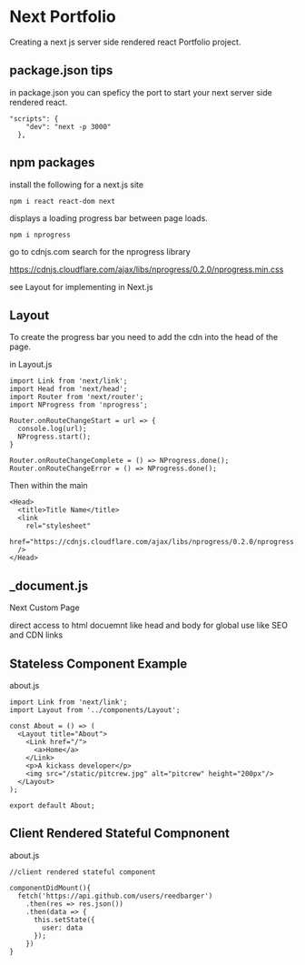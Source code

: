 # Next Portfolio

Creating a next js server side rendered react Portfolio project.

## package.json tips

in package.json you can speficy the port to start your next server side rendered react.

```
"scripts": {
    "dev": "next -p 3000"
  },

```

## npm packages

install the following for a next.js site

```
npm i react react-dom next

```


displays a loading progress bar between page loads.

```
npm i nprogress

```

go to cdnjs.com
search for the nprogress library

https://cdnjs.cloudflare.com/ajax/libs/nprogress/0.2.0/nprogress.min.css

see Layout for implementing in Next.js



## Layout

To create the progress bar you need to add the cdn into the head of the page.

in Layout.js
```
import Link from 'next/link';
import Head from 'next/head';
import Router from 'next/router';
import NProgress from 'nprogress';

Router.onRouteChangeStart = url => {
  console.log(url);
  NProgress.start();
}

Router.onRouteChangeComplete = () => NProgress.done();
Router.onRouteChangeError = () => NProgress.done();
```

Then within the main <div>

```
<Head>
  <title>Title Name</title>
  <link 
    rel="stylesheet"
    href="https://cdnjs.cloudflare.com/ajax/libs/nprogress/0.2.0/nprogress.min.css"
  />
</Head>
```


## _document.js
Next Custom Page

direct access to html docuemnt like head and body for global use like SEO and CDN links



## Stateless Component Example

about.js
```
import Link from 'next/link';
import Layout from '../components/Layout';

const About = () => (
  <Layout title="About">
    <Link href="/">
      <a>Home</a>
    </Link>
    <p>A kickass developer</p>
    <img src="/static/pitcrew.jpg" alt="pitcrew" height="200px"/>
  </Layout>
);

export default About;

```

## Client Rendered Stateful Compnonent
about.js
```
//client rendered stateful component

componentDidMount(){
  fetch('https://api.github.com/users/reedbarger')
    .then(res => res.json())
    .then(data => {
      this.setState({
        user: data
      });
    })
}

  ```